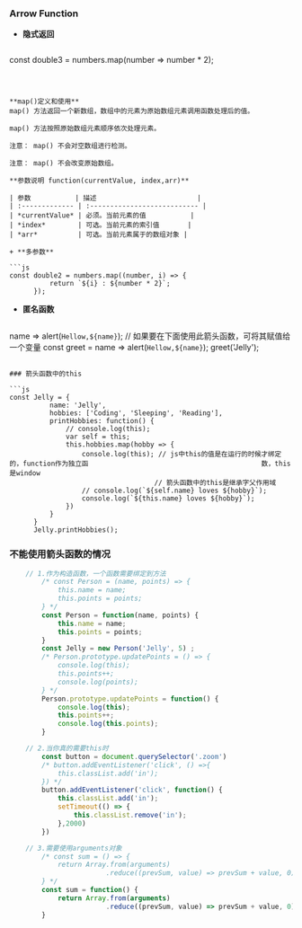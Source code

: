 ### Arrow Function

+ **隐式返回**

  ```js
const double3 = numbers.map(number => number * 2);
  ```



  **map()定义和使用**
  map() 方法返回一个新数组，数组中的元素为原始数组元素调用函数处理后的值。

  map() 方法按照原始数组元素顺序依次处理元素。

  注意： map() 不会对空数组进行检测。

  注意： map() 不会改变原始数组。

  **参数说明 function(currentValue, index,arr)**

| 参数           | 描述                         |
| :------------- | :--------------------------- |
| *currentValue* | 必须。当前元素的值           |
| *index*        | 可选。当前元素的索引值       |
| *arr*          | 可选。当前元素属于的数组对象 |

+ **多参数**

 ```js
const double2 = numbers.map((number, i) => {
            return `${i} : ${number * 2}`;
        });
 ```

* **匿名函数**

  ```js
name => alert(`Hellow,${name}`);
// 如果要在下面使用此箭头函数，可将其赋值给一个变量
const greet = name => alert(`Hellow,${name}`);
greet('Jelly');  	
  ```

### 箭头函数中的this

```js
 const Jelly = {
            name: 'Jelly',
            hobbies: ['Coding', 'Sleeping', 'Reading'],
            printHobbies: function() {
                // console.log(this);
                var self = this;
                this.hobbies.map(hobby => {
                    console.log(this); // js中this的值是在运行的时候才绑定的，function作为独立函                                           数，this是window
                                      // 箭头函数中的this是继承字父作用域
                    // console.log(`${self.name} loves ${hobby}`);
                    console.log(`${this.name} loves ${hobby}`);
                })
            }
        }
        Jelly.printHobbies();
```



### 不能使用箭头函数的情况

```js
    // 1.作为构造函数，一个函数需要绑定到方法
        /* const Person = (name, points) => {
            this.name = name;
            this.points = points;
        } */
        const Person = function(name, points) {
            this.name = name;
            this.points = points;
        }
        const Jelly = new Person('Jelly', 5) ;
        /* Person.prototype.updatePoints = () => {
            console.log(this);
            this.points++;
            console.log(points);
        } */
        Person.prototype.updatePoints = function() {
            console.log(this);
            this.points++;
            console.log(this.points);
        }

	// 2.当你真的需要this时
        const button = document.querySelector('.zoom')
        /* button.addEventListener('click', () =>{
            this.classList.add('in');
        }) */  
        button.addEventListener('click', function() {
            this.classList.add('in');
            setTimeout(() => {
                this.classList.remove('in');
            },2000)
        })  

	// 3.需要使用arguments对象
        /* const sum = () => {
            return Array.from(arguments)
                        .reduce((prevSum, value) => prevSum + value, 0)
        } */
        const sum = function() {
            return Array.from(arguments)
                        .reduce((prevSum, value) => prevSum + value, 0)
        }
```

